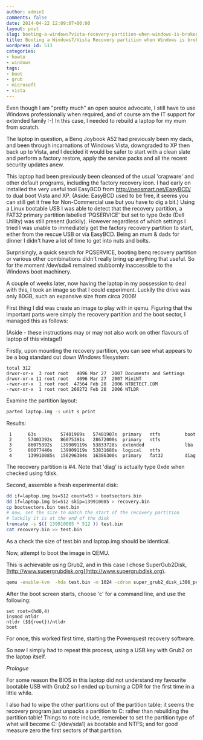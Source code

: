 ```yaml
---
author: admin1
comments: false
date: 2014-04-22 12:09:07+00:00
layout: post
slug: booting-a-windows7vista-recovery-partition-when-windows-is-broken
title: Booting a Windows7/Vista Recovery partition when Windows is broken
wordpress_id: 513
categories:
- howto
- windows
tags:
- boot
- grub
- microsoft
- vista
---
```


Even though I am "pretty much" an open source advocate, I still have to use Windows professionally when required, and of course am the IT support for extended family :-) In this case, I needed to rebuild a laptop for my mum from scratch.

The laptop in question, a Benq Joybook A52 had previously been my dads, and been through incarnations of Windows Vista, downgraded to XP then back up to Vista, and I decided it would be safer to start with a clean slate and perform a factory restore, apply the service packs and all the recent security updates anew.

This laptop had been previously been cleansed of the usual 'crapware' and other default programs, including the factory recovery icon.  I had early on installed the very useful tool EasyBCD from http://neosmart.net/EasyBCD/ to dual boot Vista and XP.  (Aside: EasyBCD used to be free, it seems you can still get it free for Non-Commercial use but you have to dig a bit.)  Using a Linux bootable USB I was able to detect that the recovery partition, a FAT32 primary partition labelled 'PQSERVICE' but set to type 0xde (Dell Utility) was still present (luckily).  However regardless of which settings I tried I was unable to immediately get the factory recovery partition to start, either from the rescue USB or via  EasyBCD.  Being an mum & dads for dinner I didn't have a lot of time to get into nuts and bolts.

Surprisingly, a quick search for PQSERVICE, booting benq recovery partition or various other combinations didn't really bring up anything that useful.  So for the moment /dev/sda4 remained stubbornly inaccessible to the Windows boot machinery.

A couple of weeks later, now having the laptop in my possession to deal with this, I took an image so that I could experiment.  Luckily the drive was only 80GB, such an expansive size from circa 2006!

First thing I did was create an image to play with in qemu.  Figuring that the important parts were simply the recovery partition and the boot sector, I managed this as follows:

(Aside - these instructions may or may not also work on other flavours of laptop of this vintage!)

Firstly, upon mounting the recovery partition, you can see what appears to be a bog standard cut down Windows filesystem:

```plain
total 312
drwxr-xr-x  3 root root   4096 Mar 27  2007 Documents and Settings
drwxr-xr-x 11 root root   4096 Mar 27  2007 MiniNT
-rwxr-xr-x  1 root root  47564 Feb 28  2006 NTDETECT.COM
-rwxr-xr-x  1 root root 260272 Feb 28  2006 NTLDR
```

Examine the partition layout:

```bash
parted laptop.img -s unit s print
```

Results:
```plain
 1      63s         57401969s   57401907s  primary   ntfs         boot
 2      57403392s   86075391s   28672000s  primary   ntfs
 3      86075392s   139909119s  53833728s  extended               lba
 5      86077440s   139909119s  53831680s  logical   ntfs
 4      139910085s  156296384s  16386300s  primary   fat32        diag
```

The recovery partition is #4.  Note that 'diag' is actually type 0xde when checked using fdisk.

Second, assemble a fresh experimental disk:

```bash
dd if=laptop.img bs=512 count=63 > bootsectors.bin
dd if=laptop.img bs=512 skip=139910085 > recovery.bin
cp bootsectors.bin test.bin
# now, set the size to match the start of the recovery partition
# luckily it is at the end of the disk
truncate -s $(( 139910085 * 512 )) test.bin 
cat recovery.bin >> test.bin
```

As a check the size of test.bin and laptop.img should be identical.

Now, attempt to boot the image in QEMU.

This is achievable using Grub2, and in this case I chose SuperGub2Disk, [http://www.supergrubdisk.org](http://www.supergrubdisk.org).

```bash
qemu -enable-kvm  -hda test.bin -m 1024 -cdrom super_grub2_disk_i386_pc_2.00s2-rc5.iso -boot d
```

After the boot screen starts, choose 'c' for a command line, and use the following:
```plain
set root=(hd0,4)
insmod ntldr
ntldr ($${root})/ntldr
boot
```

For once, this worked first time, starting the Powerquest recovery software.

So now I simply had to repeat this process, using a USB key with Grub2 on the laptop itself.


_Prologue_

For some reason the BIOS in this laptop did not understand my favourite bootable USB with Grub2 so I ended up burning a CDR for the first time in a little while.

I also had to wipe the other partitions out of the partition table; it seems the recovery program just unpacks a partition to C: rather than rebuilding the partition table! Things to note include, remember to set the partition type of what will become C: (/dev/sda1) as bootable and NTFS; and for good measure zero the first sectors of that partition.
